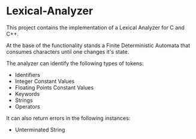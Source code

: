 # Lexical-Analyzer

This project contains the implementation of a Lexical Analyzer for C and C++.

At the base of the functionality stands a Finite Deterministic Automata that consumes characters until one changes it's state.

The analyzer can identify the following types of tokens:
  - Identifiers
  - Integer Constant Values
  - Floating Points Constant Values
  - Keywords
  - Strings
  - Operators

It can also return errors in the following instances:
  - Unterminated String